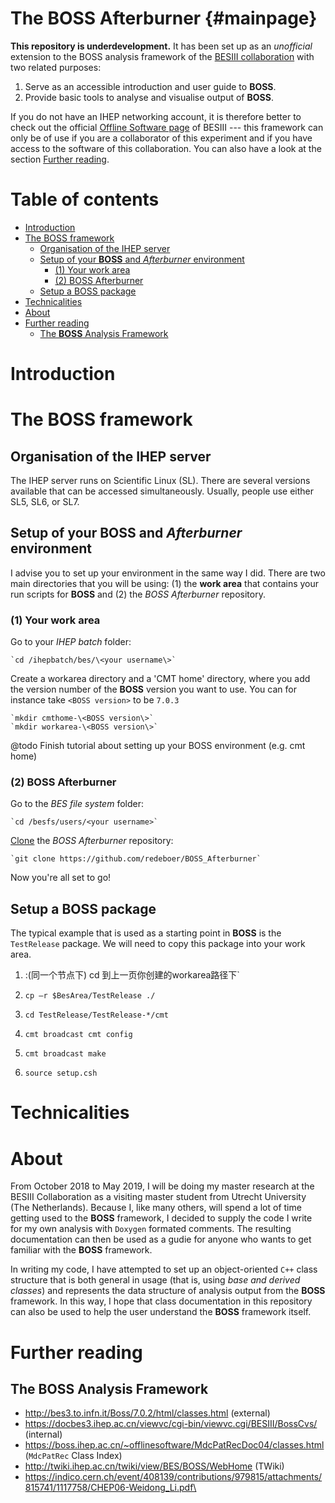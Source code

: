The BOSS Afterburner {#mainpage}
================================

**This repository is underdevelopment.** It has been set up as an *unofficial* extension to the BOSS analysis framework of the [BESIII collaboration](http://bes3.ihep.ac.cn "Offical BESIII webpage") with two related purposes:

1. Serve as an accessible introduction and user guide to **BOSS**.
2. Provide basic tools to analyse and visualise output of **BOSS**.

If you do not have an IHEP networking account, it is therefore better to check out the official [Offline Software page](http://english.ihep.cas.cn/bes/doc/2247.html "Offical BOSS webpage") of BESIII --- this framework can only be of use if you are a collaborator of this experiment and if you have access to the software of this collaboration. You can also have a look at the section [Further reading](#further-reading).


Table of contents
=================
- [Introduction](#introduction)
- [The BOSS framework](#the-boss-framework)
	- [Organisation of the IHEP server](#organisation-of-the-ihep-server)
	- [Setup of your **BOSS** and *Afterburner* environment](#setup-of-your-boss-and-afterburner-environment)
		- [(1) Your work area](#1-your-work-area)
		- [(2) BOSS Afterburner](#2-boss-afterburner)
	- [Setup a BOSS package](#setup-a-boss-package)
- [Technicalities](#technicalities)
- [About](#about)
- [Further reading](#further-reading)
	- [The **BOSS** Analysis Framework](#the-boss-analysis-framework)


# Introduction



# The BOSS framework

## Organisation of the IHEP server
The IHEP server runs on Scientific Linux (SL). There are several versions available that can be accessed simultaneously. Usually, people use either SL5, SL6, or SL7.


## Setup of your **BOSS** and *Afterburner* environment
I advise you to set up your environment in the same way I did. There are two main directories that you will be using: (1) the **work area** that contains your run scripts for **BOSS** and (2) the *BOSS Afterburner* repository.

### (1) Your work area

Go to your *IHEP batch* folder:

	`cd /ihepbatch/bes/\<your username\>`

Create a workarea directory and a 'CMT home' directory, where you add the version number of the **BOSS** version you want to use. You can for instance take `<BOSS version>` to be `7.0.3`

	`mkdir cmthome-\<BOSS version\>`
	`mkdir workarea-\<BOSS version\>`

@todo Finish tutorial about setting up your BOSS environment (e.g. cmt home)

### (2) BOSS Afterburner
Go to the *BES file system* folder:

	`cd /besfs/users/<your username>`

[Clone](https://help.github.com/articles/cloning-a-repository/) the *BOSS Afterburner* repository:

	`git clone https://github.com/redeboer/BOSS_Afterburner`

Now you're all set to go!

## Setup a BOSS package
The typical example that is used as a starting point in **BOSS** is the `TestRelease` package. We will need to copy this package into your work area.

1. :(同一个节点下) cd 到上一页你创建的workarea路径下`

2. `cp –r $BesArea/TestRelease ./`

3. `cd TestRelease/TestRelease-*/cmt`

4. `cmt broadcast cmt config`

5. `cmt broadcast make`

6. `source setup.csh`


# Technicalities

# About
From October 2018 to May 2019, I will be doing my master research at the BESIII Collaboration as a visiting master student from Utrecht University (The Netherlands). Because I, like many others, will spend a lot of time getting used to the **BOSS** framework, I decided to supply the code I write for my own analysis with `Doxygen` formated comments. The resulting documentation can then be used as a gudie for anyone who wants to get familiar with the **BOSS** framework.

In writing my code, I have attempted to set up an object-oriented `C++` class structure that is both general in usage (that is, using *base and derived classes*) and represents the data structure of analysis output from the **BOSS** framework. In this way, I hope that class documentation in this repository can also be used to help the user understand the **BOSS** framework itself.
<!-- @todo Elaborate acknowledgements
- Prof. Shen Xiaoyan
- Cao Ning
- Ma Runqiu -->

# Further reading

## The **BOSS** Analysis Framework
- http://bes3.to.infn.it/Boss/7.0.2/html/classes.html (external)
- https://docbes3.ihep.ac.cn/viewvc/cgi-bin/viewvc.cgi/BESIII/BossCvs/ (internal)
- https://boss.ihep.ac.cn/~offlinesoftware/MdcPatRecDoc04/classes.html (`MdcPatRec` Class Index)
- http://twiki.ihep.ac.cn/twiki/view/BES/BOSS/WebHome (TWiki)
- https://indico.cern.ch/event/408139/contributions/979815/attachments/815741/1117758/CHEP06-Weidong_Li.pdf\
